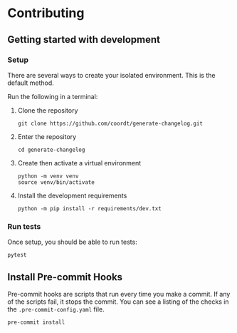 # Contributing

## Getting started with development

### Setup

There are several ways to create your isolated environment. This is the default method.

Run the following in a terminal:

1. Clone the repository
    ```console
    git clone https://github.com/coordt/generate-changelog.git
    ```
2. Enter the repository
   ```console
   cd generate-changelog
   ```
3. Create then activate a virtual environment
   ```console
   python -m venv venv
   source venv/bin/activate
   ```
4. Install the development requirements
   ```console
   python -m pip install -r requirements/dev.txt
   ```

### Run tests

Once setup, you should be able to run tests:
```
pytest
```

## Install Pre-commit Hooks


Pre-commit hooks are scripts that run every time you make a commit. If any of the scripts fail, it stops the commit. You can see a listing of the checks in the ``.pre-commit-config.yaml`` file.

```
pre-commit install
```
